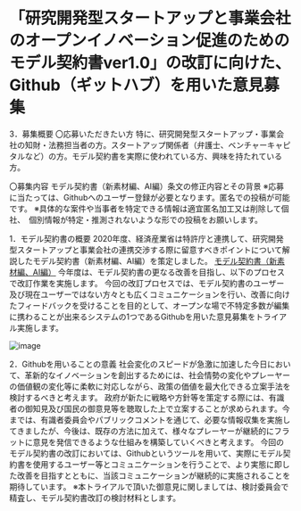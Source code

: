 # 「研究開発型スタートアップと事業会社のオープンイノベーション促進のためのモデル契約書ver1.0」の改訂に向けた、Github（ギットハブ）を用いた意見募集
3．募集概要
〇応募いただきたい方
特に、研究開発型スタートアップ・事業会社の知財・法務担当者の方。スタートアップ関係者（弁護士、ベンチャーキャピタルなど）の方。モデル契約書を実際に使われている方、興味を持たれている方。

〇募集内容
モデル契約書（新素材編、AI編）条文の修正内容とその背景
※応募に当たっては、Githubへのユーザー登録が必要となります。匿名での投稿が可能です。
※具体的な案件や当事者を特定できる情報は適宜匿名加工又は削除して個社、　個別情報が特定・推測されないような形での投稿をお願いします。


1．モデル契約書の概要
2020年度、経済産業省は特許庁と連携して、研究開発型スタートアップと事業会社の連携交渉する際に留意すべきポイントについて解説したモデル契約書（新素材編、AI編）を策定しました。
[モデル契約書（新素材編、AI編）](https://www.jpo.go.jp/support/general/open-innovation-portal/index.html)
今年度は、モデル契約書の更なる改善を目指し、以下のプロセスで改訂作業を実施します。
今回の改訂プロセスでは、モデル契約書のユーザー及び現在ユーザーではない方々とも広くコミュニケーションを行い、改善に向けたフィードバックを受けることを目的として、オープンな場で不特定多数が編集に携わることが出来るシステムの1つであるGithubを用いた意見募集をトライアル実施します。

![image](https://user-images.githubusercontent.com/84115514/118351520-7276a780-b597-11eb-99d5-fc7bcde3ddde.png)

2．Githubを用いることの意義
社会変化のスピードが急激に加速した今日において、革新的なイノベーションを創出するためには、社会情勢の変化やプレーヤーの価値観の変化等に柔軟に対応しながら、政策の価値を最大化できる立案手法を検討するべきと考えます。
政府が新たに戦略や方針等を策定する際には、有識者の御知見及び国民の御意見等を聴取した上で立案することが求められます。今までは、有識者委員会やパブリックコメントを通じて、必要な情報収集を実施してきましたが、今後は、既存の方法に加えて、様々なプレーヤーが継続的にフラットに意見を発信できるような仕組みを構築していくべきと考えます。
今回のモデル契約書の改訂においては、Githubというツールを用いて、実際にモデル契約書を使用するユーザー等とコミュニケーションを行うことで、より実態に即した改善を目指すとともに、当該コミュニケーションが継続的に実施されることを期待しています。
※本トライアルで頂いた御意見に関しましては、検討委員会で精査し、モデル契約書改訂の検討材料とします。
